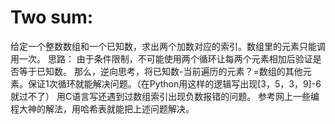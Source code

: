 Two sum:
========
给定一个整数数组和一个已知数，求出两个加数对应的索引。数组里的元素只能调用一次。
思路：
  由于条件限制，不可能使用两个循环让每两个元素相加后验证是否等于已知数。
  那么，逆向思考，将已知数-当前遍历的元素？=数组的其他元素。保证1次循环就能解决问题。（在Python用这样的逻辑写出现[3，5，3，9]-6就过不了）
  用C语言写还遇到过数组索引出现负数报错的问题。
  参考网上一些编程大神的解法，用哈希表就能把上述问题解决。
  
